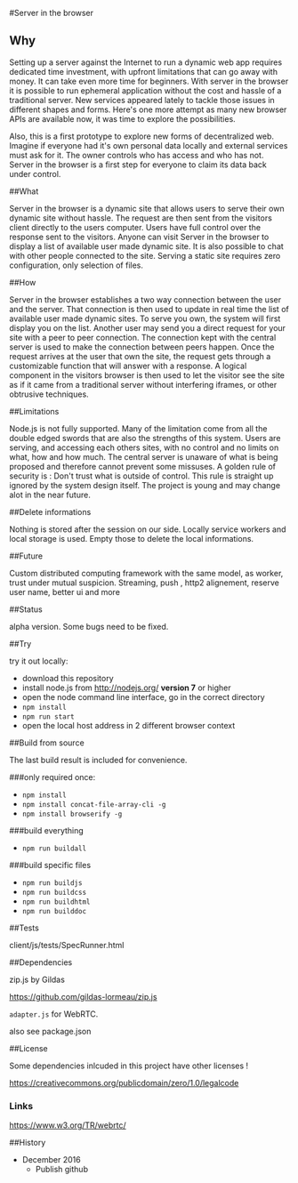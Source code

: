#Server in the browser

## Why


Setting up a server against the Internet to run a dynamic web app requires dedicated time investment, with upfront limitations that can go away with money. It can take even more time for beginners. With server in the browser it is possible to run ephemeral application without the cost and hassle of a traditional server. New services appeared lately to tackle those issues in different shapes and forms. Here's one more attempt as many new browser APIs are available now, it was time to explore the possibilities. 

Also, this is a first prototype to explore new forms of decentralized web. Imagine if everyone had it's own personal data locally and external services must ask for it. The owner controls who has access and who has not. Server in the browser is a first step for everyone to claim its data back under control.

##What 

Server in the browser is a dynamic site that allows users to serve their own dynamic site without hassle. The request are then sent from the visitors client directly to the users computer. Users have full control over the response sent to the visitors. Anyone can visit Server in the browser to display a list of available user made dynamic site. It is also possible to chat with other people connected to the site. Serving a static site requires zero configuration, only selection of files.


##How

Server in the browser establishes a two way connection between the user and the server. That connection is then used to update in real time the list of available user made dynamic sites. To serve you own, the system will first display you on the list. Another user may send you a direct request for your site with a peer to peer connection. The connection kept with the central server is used to make the connection between peers happen. Once the request arrives at the user that own the site, the request gets through a customizable function that will answer with a response. A logical component in the visitors browser is then used to let the visitor see the site as if it came from a traditional server without interfering iframes, or other obtrusive techniques.



##Limitations

Node.js is not fully supported. Many of the limitation come from all the double edged swords that are also the strengths of this system. Users are serving, and accessing each others sites, with no control and no limits on what, how and how much. The central server is unaware of what is being proposed and therefore cannot prevent some missuses. A golden rule of security is : Don't trust what is outside of control. This rule is straight up ignored by the system design itself. The project is young and may change alot in the near future.


##Delete informations

Nothing is stored after the session on our side. Locally service workers and local storage is used. Empty those to delete the local informations.


##Future

Custom distributed computing framework with the same model, as worker, trust under mutual suspicion. Streaming, push , http2 alignement, reserve user name, better ui and more




##Status


alpha version. Some bugs need to be fixed.


##Try


try it out locally:


 * download this repository
 * install node.js from http://nodejs.org/ **version 7** or higher
 * open the node command line interface, go in the correct directory
 * `npm install`
 * `npm run start`
 * open the local host address in 2 different browser context

 
##Build from source


The last build result is included for convenience.

 
###only required once:


 * `npm install`
 * `npm install concat-file-array-cli -g`
 * `npm install browserify -g`


###build everything 


 * `npm run buildall`
 

###build specific files


 * `npm run buildjs`
 * `npm run buildcss`
 * `npm run buildhtml`
 * `npm run builddoc`


##Tests


client/js/tests/SpecRunner.html


##Dependencies


zip.js by Gildas

https://github.com/gildas-lormeau/zip.js


`adapter.js` for WebRTC.
    

also see package.json


##License

Some dependencies inlcuded in this project have other licenses !

https://creativecommons.org/publicdomain/zero/1.0/legalcode


### Links

https://www.w3.org/TR/webrtc/


##History

 * December 2016
     * Publish github
